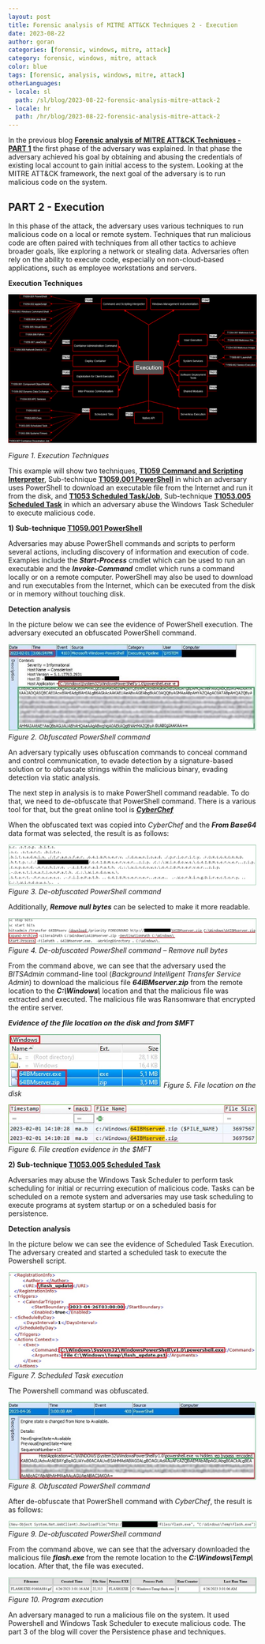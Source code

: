 ```yaml
---
layout: post
title: Forensic analysis of MITRE ATT&CK Techniques 2 - Execution
date: 2023-08-22
author: goran
categories: [forensic, windows, mitre, attack]
category: forensic, windows, mitre, attack
color: blue
tags: [forensic, analysis, windows, mitre, attack]
otherLanguages:
- locale: sl
  path: /sl/blog/2023-08-22-forensic-analysis-mitre-attack-2
- locale: hr
  path: /hr/blog/2023-08-22-forensic-analysis-mitre-attack-2
---
```



In the previous blog [**Forensic analysis of MITRE ATT&CK Techniques - PART 1**](https://www.diverto.hr/en/blog/2022-12-18-forensic-analysis-mitre-attack/)
the first phase of the adversary was explained. In that phase the adversary achieved his goal by 
obtaining and abusing the credentials of existing local account to gain initial access to the system. 
Looking at the MITRE ATT&CK framework, the next goal of the adversary is to run malicious code on the system.

<!--more-->

## PART 2 - Execution


In this phase of the attack, the adversary uses various techniques to run malicious code on a local or remote system. 
Techniques that run malicious code are often paired with techniques from all other tactics to achieve broader goals, 
like exploring a network or stealing data. Adversaries often rely on the ability to execute code, especially on 
non-cloud-based applications, such as employee workstations and servers.


**Execution Techniques**

<a href="/images/2023-08-22-forensic-analysis-mitre-attack/image1-big.png" rel="nofollow noopener noreferrer" target="_blank">
<img src="/images/2023-08-22-forensic-analysis-mitre-attack/image1.png">
</a>

*Figure 1. Execution Techniques*


This example will show two techniques, [**T1059 Command and Scripting Interpreter**](https://attack.mitre.org/techniques/T1059/), 
Sub-technique [**T1059.001 PowerShell**](https://attack.mitre.org/techniques/T1059/001/) in which an adversary uses PowerShell to 
download an executable file from the Internet and run it from the disk, and 
[**T1053 Scheduled Task/Job**](https://attack.mitre.org/techniques/T1053/), Sub-technique [**T1053.005 Scheduled Task**](https://attack.mitre.org/techniques/T1053/005/) 
in which an adversary abuse the Windows Task Scheduler to execute malicious code.


**1) Sub-technique [**T1059.001 PowerShell**](https://attack.mitre.org/techniques/T1059/001/)**


Adversaries may abuse PowerShell commands and scripts to perform several actions, including discovery of 
information and execution of code. Examples include the ***Start-Process*** cmdlet which can be used to run an 
executable and the ***Invoke-Command*** cmdlet which runs a command locally or on a remote computer. 
PowerShell may also be used to download and run executables from the Internet, which can be executed 
from the disk or in memory without touching disk.


**Detection analysis**

     
In the picture below we can see the evidence of PowerShell execution. The adversary executed an obfuscated PowerShell command.  


![Obfuscated PowerShell command](/images/2023-08-22-forensic-analysis-mitre-attack/image2.png)
*Figure 2. Obfuscated PowerShell command*

An adversary typically uses obfuscation commands to conceal command and control communication, to evade detection by a signature-based 
solution or to obfuscate strings within the malicious binary, evading detection via static analysis.


The next step in analysis is to make PowerShell command readable. To do that, we need to de-obfuscate that PowerShell command. 
There is a various tool for that, but the great online tool is [***CyberChef***](https://gchq.github.io/CyberChef/)


When the obfuscated text was copied into *CyberChef* and the ***From Base64*** data format was selected, the result is as follows:


![De-obfuscated PowerShell command](/images/2023-08-22-forensic-analysis-mitre-attack/image3.png)
*Figure 3. De-obfuscated PowerShell command*

Additionally, ***Remove null bytes*** can be selected to make it more readable.

![De-obfuscated PowerShell command – Remove null bytes](/images/2023-08-22-forensic-analysis-mitre-attack/image4.png)
*Figure 4. De-obfuscated PowerShell command – Remove null bytes*

From the command above, we can see that the adversary used the *BITSAdmin* command-line tool (*Background Intelligent Transfer Service Admin*) 
to download the malicious file ***64IBMserver.zip*** from the remote location to the ***C:\\Windows\\*** location and that the malicious file was 
extracted and executed. The malicious file was Ransomware that encrypted the entire server.
 

***Evidence of the file location on the disk and from $MFT***

![File location on the disk](/images/2023-08-22-forensic-analysis-mitre-attack/image5.png)
*Figure 5. File location on the disk*

![File creation evidence in the $MFT](/images/2023-08-22-forensic-analysis-mitre-attack/image6.png)
*Figure 6. File creation evidence in the $MFT*


**2) Sub-technique [**T1053.005 Scheduled Task**](https://attack.mitre.org/techniques/T1053/005/)** 


Adversaries may abuse the Windows Task Scheduler to perform task scheduling for initial or recurring execution 
of malicious code. Tasks can be scheduled on a remote system and adversaries may use task scheduling to 
execute programs at system startup or on a scheduled basis for persistence.


**Detection analysis**


In the picture below we can see the evidence of Scheduled Task Execution. The adversary created and 
started a scheduled task to execute the Powershell script.

![Scheduled Task execution](/images/2023-08-22-forensic-analysis-mitre-attack/image7.png)
*Figure 7. Scheduled Task execution*

The Powershell command was obfuscated.

![Obfuscated PowerShell command](/images/2023-08-22-forensic-analysis-mitre-attack/image8.png)
*Figure 8. Obfuscated PowerShell command*

After de-obfuscate that PowerShell command with *CyberChef*, the result is as follows:

![De-obfuscated PowerShell command](/images/2023-08-22-forensic-analysis-mitre-attack/image9.png)
*Figure 9. De-obfuscated PowerShell command*

From the command above, we can see that the adversary downloaded the malicious file ***flash.exe*** from the 
remote location to the ***C:\\Windows\\Temp\\*** location. After that, the file was executed. 

![File execution](/images/2023-08-22-forensic-analysis-mitre-attack/image10.png)
*Figure 10. Program execution*

An adversary managed to run a malicious file on the system. It used Powershell and Windows Task Scheduler to execute malicious code. 
The part 3 of the blog will cover the Persistence phase and techniques.
